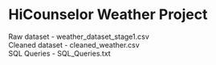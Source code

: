 # HiCounselor Weather Project
Raw dataset - weather_dataset_stage1.csv\
Cleaned dataset - cleaned_weather.csv\
SQL Queries - SQL_Queries.txt
